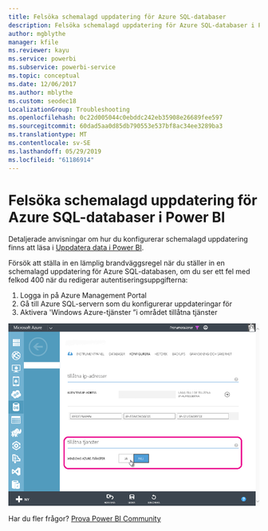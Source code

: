 ```yaml
---
title: Felsöka schemalagd uppdatering för Azure SQL-databaser
description: Felsöka schemalagd uppdatering för Azure SQL-databaser i Power BI
author: mgblythe
manager: kfile
ms.reviewer: kayu
ms.service: powerbi
ms.subservice: powerbi-service
ms.topic: conceptual
ms.date: 12/06/2017
ms.author: mblythe
ms.custom: seodec18
LocalizationGroup: Troubleshooting
ms.openlocfilehash: 0c22d005044c0ebddc242eb35908e26689fee597
ms.sourcegitcommit: 60dad5aa0d85db790553e537bf8ac34ee3289ba3
ms.translationtype: MT
ms.contentlocale: sv-SE
ms.lasthandoff: 05/29/2019
ms.locfileid: "61186914"
---
```

# <a name="troubleshooting-scheduled-refresh-for-azure-sql-databases-in-power-bi"></a>Felsöka schemalagd uppdatering för Azure SQL-databaser i Power BI
Detaljerade anvisningar om hur du konfigurerar schemalagd uppdatering finns att läsa i [Uppdatera data i Power BI](refresh-data.md).

Försök att ställa in en lämplig brandväggsregel när du ställer in en schemalagd uppdatering för Azure SQL-databasen, om du ser ett fel med felkod 400 när du redigerar autentiseringsuppgifterna:

1. Logga in på Azure Management Portal
2. Gå till Azure SQL-servern som du konfigurerar uppdateringar för
3. Aktivera 'Windows Azure-tjänster ”i området tillåtna tjänster

![Tjänster som tillåts av Azure](media/service-admin-troubleshooting-scheduled-refresh-azure-sql-databases/azurerefresh.png)  

Har du fler frågor? [Prova Power BI Community](http://community.powerbi.com/)

